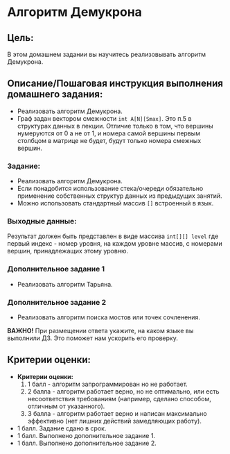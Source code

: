 # Алгоритм Демукрона

## Цель:
В этом домашнем задании вы научитесь реализовывать алгоритм Демукрона.

## Описание/Пошаговая инструкция выполнения домашнего задания:
- Реализовать алгоритм Демукрона.
- Граф задан вектором смежности `int A[N][Smax]`. Это п.5 в структурах данных в лекции. Отличие только в том, что вершины нумеруются от 0 а не от 1, и номера самой вершины первым столбцом в матрице не будет, будут только номера смежных вершин.

### Задание:
- Реализовать алгоритм Демукрона.
- Если понадобится использование стека/очереди обязательно применение собственных структур данных из предыдущих занятий.
- Можно использовать стандартный массив `[]` встроенный в язык.

### Выходные данные:
Результат должен быть представлен в виде массива `int[][] level` где первый индекс - номер уровня, на каждом уровне массив, с номерами вершин, принадлежащих этому уровню.

### Дополнительное задание 1
- Реализовать алгоритм Тарьяна.

### Дополнительное задание 2
- Реализовать алгоритм поиска мостов или точек сочленения.

**ВАЖНО!** При размещении ответа укажите, на каком языке вы выполнили ДЗ. Это поможет нам ускорить его проверку.

## Критерии оценки:
- **Критерии оценки:**
    1. 1 балл - алгоритм запрограммирован но не работает.
    2. 2 балла - алгоритм работает верно, но не оптимально, или есть несоответствия требованиям (например, сделано способом, отличным от указанного).
    3. 3 балла - алгоритм работает верно и написан максимально эффективно (нет лишних действий замедляющих работу).
- 1 балл. Задание сдано в срок.
- 1 балл. Выполнено дополнительное задание 1.
- 1 балл. Выполнено дополнительное задание 2.
